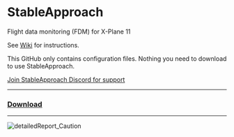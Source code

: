 # StableApproach
Flight data monitoring (FDM) for X-Plane 11 

See [Wiki](https://github.com/Clamb94/StableApproach/wiki) for instructions.

This GitHub only contains configuration files. Nothing you need to download to use StableApproach.

[Join StableApproach Discord for support](https://discord.gg/XXsmTcMcWV) 

---

### [Download](https://github.com/Clamb94/StableApproach/releases)

---

![detailedReport_Caution](https://user-images.githubusercontent.com/17512695/137489331-d239160e-2306-4d6b-8edf-3a9072cd05ab.PNG)
